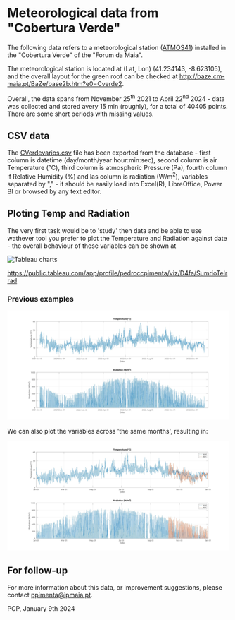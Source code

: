 # Meteorological data from "Cobertura Verde"

The following data refers to a meteorological station ([ATMOS41](https://drive.google.com/file/d/1gcrmu_V8oGEzP8LdJoZoUTuRhioKaJr5/view?usp=sharing)) installed in the "Cobertura Verde" of the "Forum da Maia". 

The meteorological station is located at (Lat, Lon) (41.234143, -8.623105), and the overall layout for the green roof can be checked at http://baze.cm-maia.pt/BaZe/base2b.htm?e0=Cverde2.  

Overall, the data spans from November 25<sup>th</sup> 2021 to April 22<sup>nd</sup> 2024 - data was collected and stored avery 15 min (roughly), for a total of 40405 points. There are some short periods with missing values.    

## CSV data
The [CVerdevarios.csv](https://github.com/pedroccpimenta/D4fa/blob/main/HistoriMeteo/CVerdevarios.csv) file has been exported from the database - first column is datetime (day/month/year hour:min:sec), second column is air Temperature (&deg;C), third column is atmospheric Pressure (Pa), fourth column if Relative Humidity (%) and las column is radiation (W/m<sup>2</sup>), variables separated by "," - it should be easily load into Excel(R), LibreOffice, Power BI or browsed by any text editor.

## Ploting Temp and Radiation
The very first task would be to 'study' then data and be able to use wathever tool you prefer to plot the Temperature and Radiation against date - the overall behaviour of these variables can be shown at 

![Tableau charts](Sumário%20T%20e%20Irrad%20(1).png "Tableau charts")

https://public.tableau.com/app/profile/pedroccpimenta/viz/D4fa/SumrioTeIrrad


### Previous examples
![Octave Plot](https://github.com/pedroccpimenta/D4fa/blob/main/HistoriMeteo/CVerdeTempRad.jpg?raw=true "Octave plot")

We can also plot the variables across 'the same months', resulting in:

![Octave Plot](https://github.com/pedroccpimenta/D4fa/blob/main/HistoriMeteo/CVerdeTempRadAS.jpg?raw=true "Octave plot")


## For follow-up
For more information about this data, or improvement suggestions, please contact ppimenta@ipmaia.pt.

PCP, January 9th 2024
